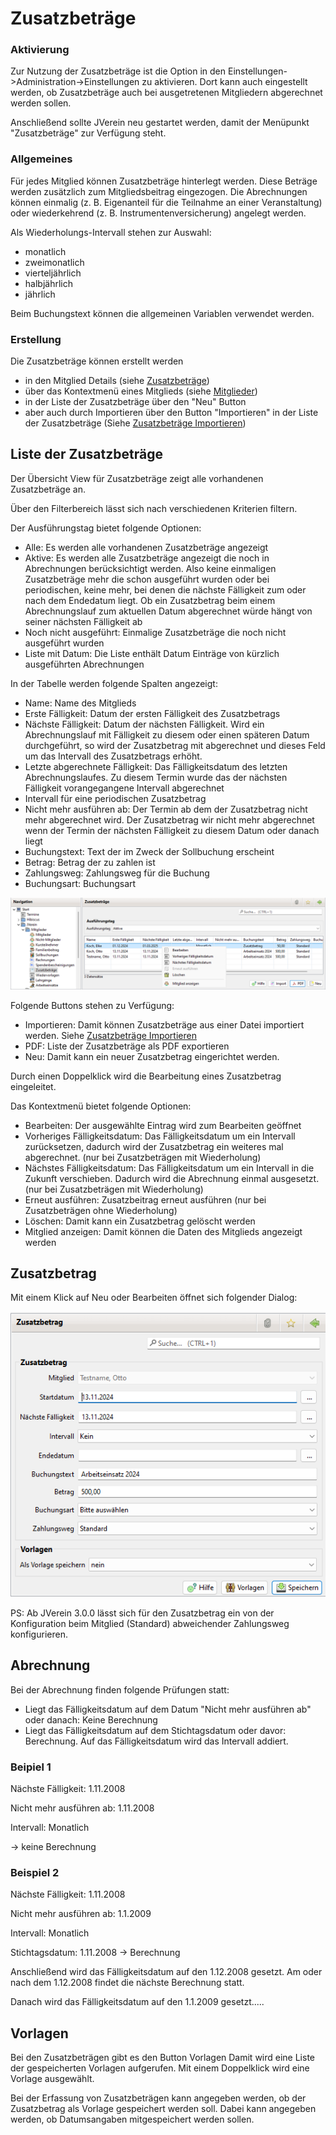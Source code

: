 # Zusatzbeträge

### Aktivierung

Zur Nutzung der Zusatzbeträge ist die Option in den Einstellungen->Administration->Einstellungen zu aktivieren. Dort kann auch eingestellt werden, ob Zusatzbeträge auch bei ausgetretenen Mitgliedern abgerechnet werden sollen.

Anschließend sollte JVerein neu gestartet werden, damit der Menüpunkt "Zusatzbeträge" zur Verfügung steht.

### Allgemeines

Für jedes Mitglied können Zusatzbeträge hinterlegt werden. Diese Beträge werden zusätzlich zum Mitgliedsbeitrag eingezogen. Die Abrechnungen können einmalig \(z. B. Eigenanteil für die Teilnahme an einer Veranstaltung\) oder wiederkehrend \(z. B. Instrumentenversicherung\) angelegt werden.

Als Wiederholungs-Intervall stehen zur Auswahl:

* monatlich
* zweimonatlich
* vierteljährlich
* halbjährlich
* jährlich

Beim Buchungstext können die allgemeinen Variablen verwendet werden.

### Erstellung 

Die Zusatzbeträge können erstellt werden
* in den Mitglied Details (siehe [Zusatzbeträge](content/zusatzbeitraege.md)) 
* über das Kontextmenü eines Mitglieds (siehe [Mitglieder](content/mitglieder.md)) 
* in der Liste der Zusatzbeträge über den "Neu" Button
* aber auch durch Importieren über den Button "Importieren" in der Liste der Zusatzbeträge (Siehe [Zusatzbeträge Importieren](zusatzbetrage-importieren.md))

## Liste der Zusatzbeträge

Der Übersicht View für Zusatzbeträge zeigt alle vorhandenen Zusatzbeträge an.

Über den Filterbereich lässt sich nach verschiedenen Kriterien filtern.

Der Ausführungstag bietet folgende Optionen:
* Alle: Es werden alle vorhandenen Zusatzbeträge angezeigt
* Aktive: Es werden alle Zusatzbeträge angezeigt die noch in Abrechnungen berücksichtigt werden. Also keine einmaligen Zusatzbeträge mehr die schon ausgeführt wurden oder bei periodischen, keine mehr, bei denen die nächste Fälligkeit zum oder nach dem Endedatum liegt. Ob ein Zusatzbetrag beim einem Abrechnungslauf zum aktuellen Datum abgerechnet würde hängt von seiner nächsten Fälligkeit ab
* Noch nicht ausgeführt: Einmalige Zusatzbeträge die noch nicht ausgeführt wurden
* Liste mit Datum: Die Liste enthält Datum Einträge von kürzlich ausgeführten Abrechnungen

In der Tabelle werden folgende Spalten angezeigt:
* Name: Name des Mitglieds
* Erste Fälligkeit: Datum der ersten Fälligkeit des Zusatzbetrags
* Nächste Fälligkeit: Datum der nächsten Fälligkeit. Wird ein Abrechnungslauf mit Fälligkeit zu diesem oder einen späteren Datum durchgeführt, so wird der Zusatzbetrag mit abgerechnet und dieses Feld um das Intervall des Zusatzbetrags erhöht.
* Letzte abgerechnete Fälligkeit: Das Fälligkeitsdatum des letzten Abrechnungslaufes. Zu diesem Termin wurde das der nächsten Fälligkeit vorangegangene Intervall abgerechnet
* Intervall für eine periodischen Zusatzbetrag
* Nicht mehr ausführen ab: Der Termin ab dem der Zusatzbetrag nicht mehr abgerechnet wird. Der Zusatzbetrag wir nicht mehr abgerechnet wenn der Termin der nächsten Fälligkeit zu diesem Datum oder danach liegt
* Buchungstext: Text der im Zweck der Sollbuchung erscheint
* Betrag: Betrag der zu zahlen ist
* Zahlungsweg: Zahlungsweg für die Buchung
* Buchungsart: Buchungsart

![](img/ZusatzBetraegeListeView.png)

Folgende Buttons stehen zu Verfügung:
* Importieren: Damit können Zusatzbeträge aus einer Datei importiert werden. Siehe [Zusatzbeträge Importieren](zusatzbetrage-importieren.md)
* PDF: Liste der Zusatzbeträge als PDF exportieren
* Neu: Damit kann ein neuer Zusatzbetrag eingerichtet werden.

Durch einen Doppelklick wird die Bearbeitung eines Zusatzbetrag eingeleitet.

Das Kontextmenü bietet folgende Optionen:
* Bearbeiten: Der ausgewählte Eintrag wird zum Bearbeiten geöffnet
* Vorheriges Fälligkeitsdatum: Das Fälligkeitsdatum um ein Intervall zurücksetzen, dadurch wird der Zusatzbetrag ein weiteres mal abgerechnet. \(nur bei Zusatzbeträgen mit Wiederholung\)
* Nächstes Fälligkeitsdatum: Das Fälligkeitsdatum um ein Intervall in die Zukunft verschieben. Dadurch wird die Abrechnung einmal ausgesetzt. \(nur bei Zusatzbeträgen mit Wiederholung\)
* Erneut ausführen: Zusatzbeitrag erneut ausführen \(nur bei Zusatzbeträgen ohne Wiederholung\)
* Löschen: Damit kann ein Zusatzbetrag gelöscht werden
* Mitglied anzeigen: Damit können die Daten des Mitglieds angezeigt werden

## Zusatzbetrag

Mit einem Klick auf Neu oder Bearbeiten öffnet sich folgender Dialog:

![](img/ZusatzBetragView.png)

PS: Ab JVerein 3.0.0 lässt sich für den Zusatzbetrag ein von der Konfiguration beim Mitglied (Standard) abweichender Zahlungsweg konfigurieren.

## Abrechnung

Bei der Abrechnung finden folgende Prüfungen statt:

* Liegt das Fälligkeitsdatum auf dem Datum "Nicht mehr ausführen ab" oder danach: Keine Berechnung
* Liegt das Fälligkeitsdatum auf dem Stichtagsdatum oder davor: Berechnung. Auf das Fälligkeitsdatum wird das Intervall addiert.

### Beipiel 1

Nächste Fälligkeit: 1.11.2008

Nicht mehr ausführen ab: 1.11.2008

Intervall: Monatlich

-&gt; keine Berechnung

### Beispiel 2

Nächste Fälligkeit: 1.11.2008

Nicht mehr ausführen ab: 1.1.2009

Intervall: Monatlich

Stichtagsdatum: 1.11.2008 -&gt; Berechnung

Anschließend wird das Fälligkeitsdatum auf den 1.12.2008 gesetzt. Am oder nach dem 1.12.2008 findet die nächste Berechnung statt.

Danach wird das Fälligkeitsdatum auf den 1.1.2009 gesetzt.....

## Vorlagen

Bei den Zusatzbeträgen gibt es den Button Vorlagen Damit wird eine Liste der gespeicherten Vorlagen aufgerufen. Mit einem Doppelklick wird eine Vorlage ausgewählt.

Bei der Erfassung von Zusatzbeträgen kann angegeben werden, ob der Zusatzbetrag als Vorlage gespeichert werden soll. Dabei kann angegeben werden, ob Datumsangaben mitgespeichert werden sollen.

